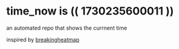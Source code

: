 # time_now is (( 1730235600011 ))

an automated repo that shows the currnent time

inspired by [breakingheatmap](https://github.com/breakingheatmap/breakingheatmap)